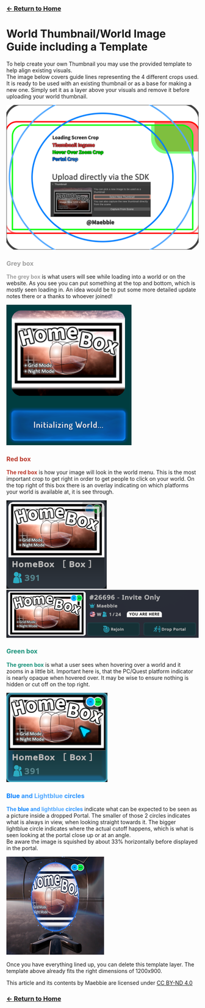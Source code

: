 ### [<- Return to Home](https://maebbie.github.io)
# World Thumbnail/World Image Guide including a Template

To help create your own Thumbnail you may use the provided template to help align existing visuals.  
The image below covers guide lines representing the 4 different crops used. It is ready to be used with an existing thumbnail or as a base for making a new one. Simply set it as a layer above your visuals and remove it before uploading your world thumbnail.

[![World Thumbnail Template.png](https://raw.githubusercontent.com/Maebbie/Maebbie.github.io/refs/heads/main/World-Thumbnail-Guide-VRChat/images/World%20Thumbnail%20Template.png)](https://raw.githubusercontent.com/Maebbie/Maebbie.github.io/refs/heads/main/World-Thumbnail-Guide-VRChat/images/World%20Thumbnail%20Template.png)

### <span style="color: rgb(160, 160, 160);">Grey box</span>

<span style="color: rgb(160, 160, 160);">**The grey box** </span>is what users will see while loading into a world or on the website. As you see you can put something at the top and bottom, which is mostly seen loading in. An idea would be to put some more detailed update notes there or a thanks to whoever joined!

![Grey Rec Preview.png](https://raw.githubusercontent.com/Maebbie/Maebbie.github.io/refs/heads/main/World-Thumbnail-Guide-VRChat/images/Grey%20Rec%20Preview.png)

### <span style="color: rgb(186, 55, 42);">Red box</span>

**<span style="color: rgb(186, 55, 42);">The red box</span>** is how your image will look in the world menu. This is the most important crop to get right in order to get people to click on your world. On the top right of this box there is an overlay indicating on which platforms your world is available at, it is see through.

![Red Rec Preview.png](https://raw.githubusercontent.com/Maebbie/Maebbie.github.io/refs/heads/main/World-Thumbnail-Guide-VRChat/images/Red%20Rec%20Preview.png)
![Red Rec Preview2.png](https://raw.githubusercontent.com/Maebbie/Maebbie.github.io/refs/heads/main/World-Thumbnail-Guide-VRChat/images/Red%20Rec%20Preview2.png)

### <span style="color: rgb(22, 145, 121);">Green box</span>

**<span style="color: rgb(22, 145, 121);">The green box</span>** is what a user sees when hovering over a world and it zooms in a little bit. Important here is, that the PC/Quest platform indicator is nearly opaque when hovered over. It may be wise to ensure nothing is hidden or cut off on the top right.

![Green Rec Preview.png](https://raw.githubusercontent.com/Maebbie/Maebbie.github.io/refs/heads/main/World-Thumbnail-Guide-VRChat/images/Green%20Rec%20Preview.png)

### <span style="color: rgb(42, 148, 255);"><span style="color: rgb(0, 127, 255);">Blue</span> and <span style="color: rgb(84, 169, 255);">Lightblue</span> circles</span>

**<span style="color: rgb(42, 148, 255);">The <span style="color: rgb(0, 127, 255);">blue</span> and <span style="color: rgb(84, 169, 255);">lightblue</span> circles</span>** indicate what can be expected to be seen as a picture inside a dropped Portal. The smaller of those 2 circles indicates what is always in view, when looking straight towards it. The bigger lightblue circle indicates where the actual cutoff happens, which is what is seen looking at the portal close up or at an angle.  
Be aware the image is squished by about 33% horizontally before displayed in the portal.

<img src="https://raw.githubusercontent.com/Maebbie/Maebbie.github.io/refs/heads/main/World-Thumbnail-Guide-VRChat/images/Blue%20Circle%20Preview.jpg" width="256">

Once you have everything lined up, you can delete this template layer. The template above already fits the right dimensions of 1200x900.

This article and its contents by Maebbie are licensed under [CC BY-ND 4.0](https://creativecommons.org/licenses/by-nd/4.0/)

### [<- Return to Home](https://maebbie.github.io)
